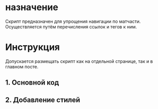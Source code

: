 # назначение
Скрипт предназначен для упрощения навигации по матчасти. Осуществляется путём перечисления ссылок и тегов к ним.

# Инструкция
Допускается размещать скрипт как на отдельной странице, так и в главном посте.

## 1. Основной код

## 2. Добавление стилей
